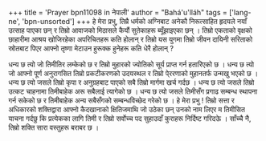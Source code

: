 +++
title = 'Prayer bpn11098 in नेपाली'
author = "Bahá'u'lláh"
tags = ['lang-ne', 'bpn-unsorted']
+++
हे मेरा प्रभु, तिम्रै धर्मको अग्निबाट अनेकौ निरूत्साहित हृदयले नयाँ उत्साह पाएका छन् र तिम्रो आवाजको मिठासले कैयौं सुतेकाहरू ब्यूँझाइएका छन् । तिम्रो एकताको वृक्षको छाहारीमा आश्रय खोजिरहेका अपरिचितहरू कति होलान् र तिम्रो यस युगमा तिम्रो जीवन दायिनी सरिताको स्रोतबाट पिएर आफ्नो तृष्णा मेटाउन हुरूक्क हुनेहरू कति धेरै होलान् ?

धन्य छ त्यो जो तिमीतिर लम्केको छ र तिम्रो मुहारको ज्योतिको सूर्य प्राप्त गर्न हतारिएको छ । धन्य छ त्यो जो आफ्नो पूर्ण अनुरागसित तिम्रो प्रकटीकरणको उदयस्थल र तिम्रो पे्ररणाको मुहानतर्फ उन्मखु भएको छ । धन्य छ त्यो जसले तिम्रो कृपा र अनुग्रहबाट पाएको सबै तिम्रो मार्गमा खर्च गर्दछ । धन्य छ त्यो जसले तिम्रो उत्कट चाहनामा तिमीबाहेक अरू सबैलाई त्यागेको छ । धन्य छ त्यो जसले तिमीसँग प्रगाढ सम्बन्ध स्थापना गर्न सकेको छ र तिमीबाहेक अन्य सबैसँगको सम्बन्धविच्छेद गरेको छ । हे मेरा प्रभु ! तिम्रो सत्ता र अधिकारको शक्तिद्वारा आफ्नो कैदखानाको क्षितिजमाथि जो उठेका छन् उनको नाम लिएर म तिमीसित याचना गर्दछु कि प्रत्येकका लागि तिमी र तिम्रो सर्वोच्च पद सुहाउदाँ कुराहरू निर्दिष्ट गरिदऊे । साँच्चै नै, तिम्रो शक्ति सारा वस्तुहरू बराबर छ ।
